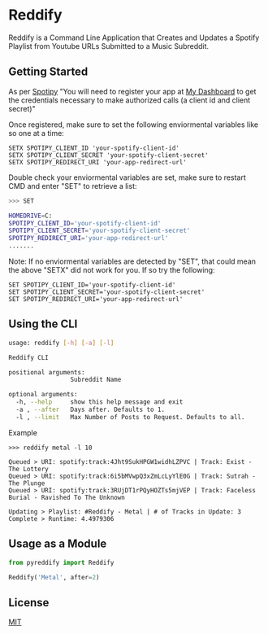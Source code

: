 # Reddify
Reddify is a Command Line Application that Creates and Updates a Spotify Playlist from Youtube URLs Submitted to a Music Subreddit.

<!-- ## Installation

Use the package manager [pip](https://pip.pypa.io/en/stable/) to install reddify.

```bash
pip install Reddify
``` -->

## Getting Started
As per [Spotipy](https://spotipy.readthedocs.io/en/2.17.1/#getting-started)
"You will need to register your app at [My Dashboard](https://developer.spotify.com/dashboard/applications) to get the credentials necessary to make authorized calls (a client id and client secret)"

Once registered, make sure to set the following enviormental variables like so one at a time:
```
SETX SPOTIPY_CLIENT_ID 'your-spotify-client-id'
SETX SPOTIPY_CLIENT_SECRET 'your-spotify-client-secret'
SETX SPOTIPY_REDIRECT_URI 'your-app-redirect-url'
```

Double check your enviormental variables are set, make sure to restart CMD and enter "SET" to retrieve a list:
```bash
>>> SET

HOMEDRIVE=C:
SPOTIPY_CLIENT_ID='your-spotify-client-id'
SPOTIPY_CLIENT_SECRET='your-spotify-client-secret'
SPOTIPY_REDIRECT_URI='your-app-redirect-url'
.......
```

Note: If no enviormental variables are detected by "SET", that could mean the above "SETX" did not work for you. If so try the following:
```
SET SPOTIPY_CLIENT_ID='your-spotify-client-id'
SET SPOTIPY_CLIENT_SECRET='your-spotify-client-secret'
SET SPOTIPY_REDIRECT_URI='your-app-redirect-url'
```

## Using the CLI
```bash
usage: reddify [-h] [-a] [-l]

Reddify CLI

positional arguments:
                 Subreddit Name

optional arguments:
  -h, --help     show this help message and exit
  -a , --after   Days after. Defaults to 1.
  -l , --limit   Max Number of Posts to Request. Defaults to all.

```

Example
```
>>> reddify metal -l 10

Queued > URI: spotify:track:4Jht9SukHPGW1widhLZPVC | Track: Exist - The Lottery
Queued > URI: spotify:track:6i5bMVwpQ3xZmLcLyYlE0G | Track: Sutrah - The Plunge
Queued > URI: spotify:track:3RUjDT1rPQyHOZTs5mjVEP | Track: Faceless Burial - Ravished To The Unknown

Updating > Playlist: #Reddify - Metal | # of Tracks in Update: 3
Complete > Runtime: 4.4979306
```

## Usage as a Module 
```python
from pyreddify import Reddify

Reddify('Metal', after=2)
```

## License
[MIT](https://choosealicense.com/licenses/mit/)